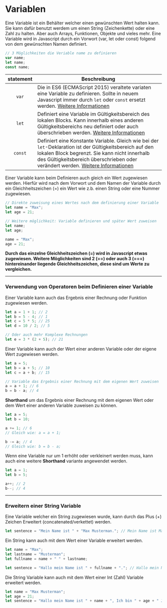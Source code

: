 # Variablen

Eine Variable ist ein Behälter welcher einen gewünschten Wert halten kann. Sie kann dafür benutzt werdem um einen String (Zeichenkette) oder eine Zahl zu halten. Aber auch Arrays, Funktionen, Objekte und vieles mehr. Eine Variable wird in Javascript durch ein Vorwort (var, let oder const) folgend von dem gewünschten Namen definiert.

```Javascript
// 3 Möglichkeiten die Veriable name zu definieren
var name;
let name;
const name;
```

| statement | Beschreibung |
| :-------: | ------------ |
| ``var`` | Die in ES6 (ECMAScript 2015) veraltete variaten eine Variable zu definieren. Sollte in neuem Javascript immer durch ``let`` oder ``const`` ersetzt werden. [Weitere Informationen](https://developer.mozilla.org/de/docs/Web/JavaScript/Reference/Statements/var) |
| ``let`` | Definiert eine Variable im Gültigkeitsbereich des lokalen Blocks. Kann innerhalb eines anderen Gültigkeitsbereichs neu definiert oder auch überschrieben werden. [Weitere Informationen](https://developer.mozilla.org/de/docs/Web/JavaScript/Reference/Statements/let) |
| ``const`` | Definiert eine Konstante Variable. Gleich wie bei der ``let``-Deklaration ist der Gültigkeitsbereich auf den lokalen Block begrenzt. Sie kann nicht innerhalb des Gültigkeitsbereich überschrieben oder verändert werden. [Weitere Informationen](https://developer.mozilla.org/de/docs/Web/JavaScript/Reference/Statements/const) |

Einer Variable kann beim Definieren auch gleich ein Wert zugewiesen werden. Hierfür wird nach dem Vorwort und dem Namen der Variable durch ein Gleichheitszeichen (=) ein Wert wie z.b. einen String oder eine Nummer zugewiesen.

```Javascript
// Direkte zuweisung eines Wertes nach dem definierung einer Variable
let name = "Max";
let age = 21;

// Weitere möglichkeit: Variable definieren und später Wert zuweisen
let name;
let age;

name = "Max";
age = 21;
```

**Durch das einzelne Gleichheitszeichen (=) wird in Javascript etwas zugewiesen. Weitere Möglichkeiten sind 2 (==) oder auch 3 (===) hintereinander liegende Gleichheitszeichen, diese sind um Werte zu vergleichen.**

---
### Verwendung von Operatoren beim Definieren einer Variable
Einer Variable kann auch das Ergebnis einer Rechnung oder Funktion zugewiesen werden.

```Javascript
let a = 1 + 1; // 2
let b = 5 - 4; // 1
let c = 5 * 5; // 25
let d = 10 / 2; // 5

// Oder auch mehr Komplexe Rechnungen
let e = 3 * (2 + 5); // 21
```

Einer Variable kann auch der Wert einer anderen Variable oder der eigene Wert zugewiesen werden.

```Javascript
let a = 5;
let b = a + 5; // 10
let c = a + b; // 15

// Variable das Ergebnis einer Rechnung mit dem eigenen Wert zuweisen
a = a + 1; // 6
b = b - a; // 4
```

**Shorthand** um das Ergebnis einer Rechnung mit dem eigenen Wert oder dem Wert einer anderen Variable zuweisen zu können.

```Javascript
let a = 5;
let b = 10;

a += 1; // 6
// Gleich wie: a = a + 1;

b -= a; // 4
// Gleich wie: b = b - a;
```

Wenn eine Variable nur um 1 erhöht oder verkleinert werden muss, kann auch eine weitere **Shorthand** variante angewendet werden.

```Javascript
let a = 1;
let b = 5;

a++; // 2
b--; // 4
```

---

### Erweitern einer String Variable

Eine Variable welcher ein String zugewiesen wurde, kann durch das Plus (+) Zeichen Erweitert (concatenated/verkettet) werden.

```Javascript
let sentence = "Mein Name ist " + "Max Musterman."; // Mein Name ist Max Musterman.
```

Ein String kann auch mit dem Wert einer Variable erweitert werden.

```Javascript
let name = "Max";
let lastname = "Musterman";
let fullname = name + " " + lastname;

let sentence = "Hallo mein Name ist " + fullname + "."; // Hallo mein Name ist Max Musterman.
```

Die String Variable kann auch mit dem Wert einer Int (Zahl) Variable erweitert werden.

```Javascript
let name = "Max Musterman";
let age = 21;
let sentence = "Hallo mein Name ist " + name + ", Ich bin " + age + " Jahre alt."; // Hallo mein Name ist Max Musterman, Ich bin 21 Jahre alt.
```
